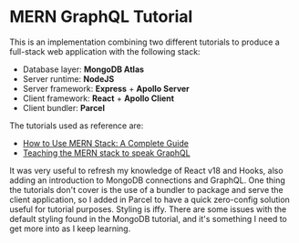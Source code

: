 # MERN GraphQL Tutorial

This is an implementation combining two different tutorials to produce a full-stack web application with the following stack:
- Database layer: **MongoDB Atlas**
- Server runtime: **NodeJS**
- Server framework: **Express** + **Apollo Server**
- Client framework: **React** + **Apollo Client**
- Client bundler: **Parcel**

The tutorials used as reference are:
- [How to Use MERN Stack: A Complete Guide](https://www.mongodb.com/languages/mern-stack-tutorial)
- [Teaching the MERN stack to speak GraphQL](https://www.apollographql.com/docs/apollo-server/integrations/mern/)

It was very useful to refresh my knowledge of React v18 and Hooks, also adding an introduction to MongoDB connections and GraphQL.
One thing the tutorials don't cover is the use of a bundler to package and serve the client application, so I added in Parcel to have a quick zero-config solution useful for tutorial purposes.
Styling is iffy. There are some issues with the default styling found in the MongoDB tutorial, and it's something I need to get more into as I keep learning.
